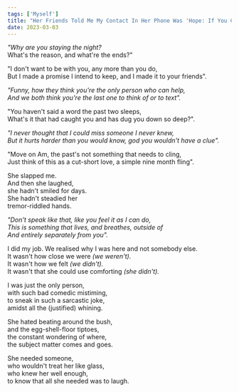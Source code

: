 ```yaml
---  
tags: ['Myself']  
title: "Her Friends Told Me My Contact In Her Phone Was 'Hope: If You Can See Us From Heaven, Watch Him Instead'"  
date: 2023-03-03  
---
```


*"Why are you staying the night?*  
What's the reason, and what're the ends?"

"I don't want to be with you, any more than you do,  
But I made a promise I intend to keep, and I made it to your friends".

*"Funny, how they think you're the only person who can help,*  
*And we both think you're the last one to think of or to text".*

"You haven't said a word the past two sleeps,  
What's it that had caught you and has dug you down so deep?".

*"I never thought that I could miss someone I never knew,*  
*But it hurts harder than you would know, god you wouldn't have a clue".*

"Move on Am, the past's not something that needs to cling,  
Just think of this as a cut-short love, a simple nine month fling".

She slapped me.  
And then she laughed,  
she hadn't smiled for days.  
She hadn't steadied her  
tremor-riddled hands.

*"Don't speak like that, like you feel it as I can do,*  
*This is something that lives, and breathes, outside of*  
*And entirely separately from you".*

I did my job. We realised why I was here and not somebody else.  
It wasn't how close we were *(we weren't).*  
It wasn't how we felt *(we didn't).*  
It wasn't that she could use comforting *(she didn't).*

I was just the only person,  
with such bad comedic mistiming,  
to sneak in such a sarcastic joke,  
amidst all the (justified) whining.

She hated beating around the bush,  
and the egg-shell-floor tiptoes,  
the constant wondering of where,  
the subject matter comes and goes.

She needed someone,  
who wouldn't treat her like glass,  
who knew her well enough,  
to know that all she needed was to laugh.  
